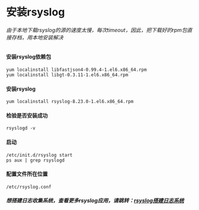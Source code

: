 # 安装rsyslog
###### 由于本地下载rsyslog的源的速度太慢，每次timeout，因此，把下载好的rpm包直接存档，用本地安装解决
#### 安装rsyslog依赖包   
    yum localinstall libfastjson4-0.99.4-1.el6.x86_64.rpm 
    yum localinstall libgt-0.3.11-1.el6.x86_64.rpm

#### 安装rsyslog
    yum localinstall rsyslog-8.23.0-1.el6.x86_64.rpm

#### 检验是否安装成功
    rsyslogd -v

#### 启动
    /etc/init.d/rsyslog start
    ps aux | grep rsyslogd
    
#### 配置文件所在位置
    /etc/rsyslog.conf

##### 想搭建日志收集系统，查看更多rsyslog应用，请跳转：[rsyslog搭建日志系统](http://www.cxyteam.com/2016/12/19/rsyslog%E6%90%AD%E5%BB%BA%E6%97%A5%E5%BF%97%E7%B3%BB%E7%BB%9F/ "rsyslog搭建日志系统")
